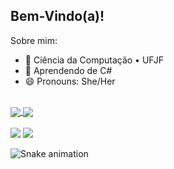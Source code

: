 ## Bem-Vindo(a)!

Sobre mim:

- 🔭 Ciência da Computação • UFJF
- 🌱 Aprendendo de C#
- 😄 Pronouns: She/Her
<br/>

<div>
 <a href="https://github.com/vitoria-isabela">
  <img align="center" src="https://github-readme-stats.vercel.app/api?username=vitoria-isabela&show_icons=true&theme=dracula&include_all_commits=true&count_private=true" />
</a>
  
<a href="https://github.com/anuraghazra/convoychat">
  <img align="center"src="https://github-readme-stats.vercel.app/api/top-langs/?username=vitoria-isabela&layout=compact&langs_count=7&theme=dracula"/>
</a>
  
</div>
  
<div>
  </br>
  <a href="https://instagram.com/v.isa.o" target="_blank"><img src="https://img.shields.io/badge/-Instagram-%23E4405F?style=for-the-badge&logo=instagram&logoColor=white" target="_blank"></a>
  <a href="https://www.linkedin.com/in/vit%C3%B3ria-isabela-de-oliveira/" target="_blank"><img src="https://img.shields.io/badge/-LinkedIn-%230077B5?style=for-the-badge&logo=linkedin&logoColor=white" target="_blank"></a>
</div> 
  
![Snake animation](https://github.com/vitoria-isabela/vitoria-isabela/blob/output/github-contribution-grid-snake.svg)
